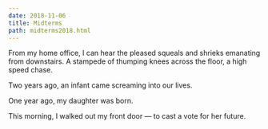 ```yaml
---
date: 2018-11-06
title: Midterms
path: midterms2018.html
---
```


From my home office, I can hear the pleased squeals and shrieks emanating from downstairs. A stampede of thumping knees across the floor, a high speed chase.

Two years ago, an infant came screaming into our lives.

One year ago, my daughter was born.

This morning, I walked out my front door — to cast a vote for her future.